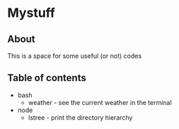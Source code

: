 # Mystuff
## About
This is a space for some useful (or not) codes

## Table of contents
 * bash
   * weather - see the current weather in the terminal 
 * node
   * lstree - print the directory hierarchy
